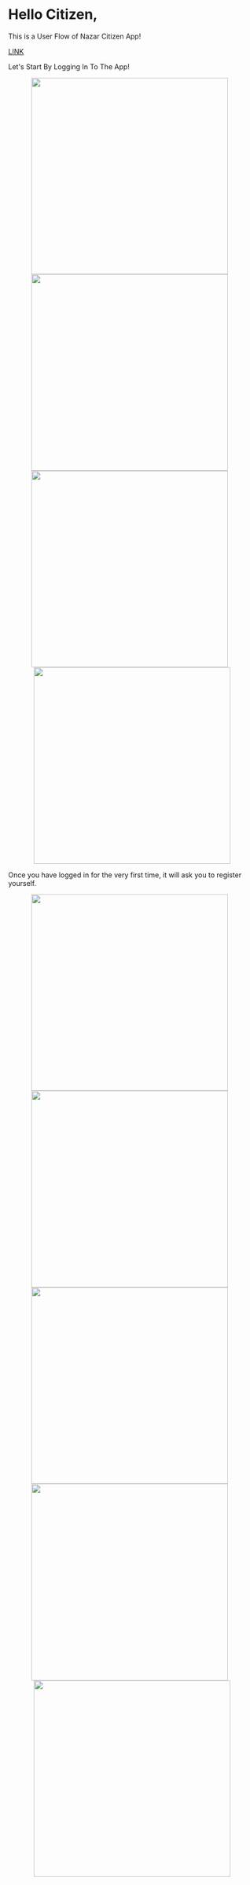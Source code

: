 # Hello Citizen,

This is a User Flow of Nazar Citizen App!

[LINK](https://play.google.com/store/apps/details?id=com.nazar.nazar)

Let's Start By Logging In To The App!

<p align="center">
  <img src="https://github.com/user-attachments/assets/72049d56-1ede-49c1-a66e-5c790188319b" height="400" style="margin-right: 10px;" />
  <img src="https://github.com/user-attachments/assets/70e2dfac-f89d-41ed-b50f-0d8d9e65c3d5" height="400" style="margin-right: 10px;" />
  <img src="https://github.com/user-attachments/assets/bff3f09f-e6fa-48aa-b298-547ba8274b38" height="400" style="margin-right: 10px;" />
  <img src="https://github.com/user-attachments/assets/d5e660f6-df8c-4856-90ea-ad3de536ed5f" height="400" />
</p>

Once you have logged in for the very first time, it will ask you to register yourself.

<p align="center">
  <img src="https://github.com/user-attachments/assets/b25cdb16-9dbe-4ab8-b0c7-116c09ff72e0" height="400" style="margin-right: 10px;" />
  <img src="https://github.com/user-attachments/assets/4d7463e4-205d-41c9-9c49-5c35d811a561" height="400" style="margin-right: 10px;" />
  <img src="https://github.com/user-attachments/assets/7f002e15-3cc1-4d23-8845-aa7841a32a67" height="400" style="margin-right: 10px;" />
  <img src="https://github.com/user-attachments/assets/7d00c52e-e30d-4b35-97af-d4a0a0c65d1e" height="400" style="margin-right: 10px;" />
  <img src="https://github.com/user-attachments/assets/fbd02915-cb69-45d3-aefc-59e06cb85775" height="400" />
</p>
